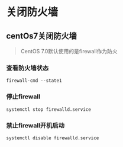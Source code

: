 # 关闭防火墙

## centOs7关闭防火墙

> CentOS 7.0默认使用的是firewall作为防火

### 查看防火墙状态

```
firewall-cmd --state1
```

### 停止firewall

```
systemctl stop firewalld.service
```

### 禁止firewall开机启动

```bash
systemctl disable firewalld.service 
```